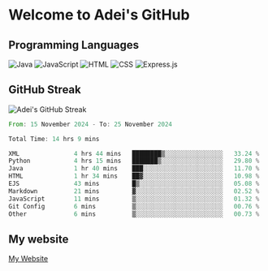 # Welcome to Adei's GitHub

## Programming Languages
![Java](https://img.shields.io/badge/Java-007396?style=flat-square&logo=java&logoColor=white)
![JavaScript](https://img.shields.io/badge/JavaScript-F7DF1E?style=flat-square&logo=javascript&logoColor=black)
![HTML](https://img.shields.io/badge/HTML-E34F26?style=flat-square&logo=html5&logoColor=white)
![CSS](https://img.shields.io/badge/CSS-1572B6?style=flat-square&logo=css3&logoColor=white)
![Express.js](https://img.shields.io/badge/Express.js-000000?style=flat-square&logo=express&logoColor=white)


## GitHub Streak
![Adei's GitHub Streak](https://github-readme-streak-stats.herokuapp.com/?user=AdeiTamayo&hide_border=true)

<!--START_SECTION:waka-->

```rust
From: 15 November 2024 - To: 25 November 2024

Total Time: 14 hrs 9 mins

XML               4 hrs 44 mins   ████████▒░░░░░░░░░░░░░░░░   33.24 %
Python            4 hrs 15 mins   ███████▒░░░░░░░░░░░░░░░░░   29.80 %
Java              1 hr 40 mins    ███░░░░░░░░░░░░░░░░░░░░░░   11.70 %
HTML              1 hr 34 mins    ██▓░░░░░░░░░░░░░░░░░░░░░░   10.98 %
EJS               43 mins         █▒░░░░░░░░░░░░░░░░░░░░░░░   05.08 %
Markdown          21 mins         ▓░░░░░░░░░░░░░░░░░░░░░░░░   02.52 %
JavaScript        11 mins         ▒░░░░░░░░░░░░░░░░░░░░░░░░   01.32 %
Git Config        6 mins          ▒░░░░░░░░░░░░░░░░░░░░░░░░   00.76 %
Other             6 mins          ▒░░░░░░░░░░░░░░░░░░░░░░░░   00.73 %
```

<!--END_SECTION:waka-->

## My website
[My Website](https://adei.eus)



